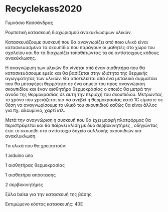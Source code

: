 # Recyclekass2020
Γυμνάσιο Κασσάνδρας

Ρομποτική κατασκευή διαχωρισμού ανακυκλώσιμων υλικών.

Κατασκευάζουμε συσκευή που θα αναγνωρίζει από ποιο υλικό είναι κατασκευασμένα τα σκουπίδια που παράγουν οι μαθητές στο χώρο του σχολείου και θα τα διαχωρίζει τοποθετώντας τα σε αντίστοιχους κάδους ανακύκλωσης.

Η αναγνώριση των υλικών θα γίνεται από έναν αισθητήρα που θα κατασκευάσουμε εμείς και θα βασίζεται στην ιδιότητα της θερμικής αγωγιμότητας των υλικών. Θα αποτελείται από ένα μεταλικό συρματάκι που θα μεταφέρει θερμότητα σε ένα σημείο του προς αναγνώριση σκουπιδίου και έναν αισθητήρα θερμοκράσίας ο οποιός θα μετρά την άνοδο της θερμοκρασίας σε αυτή την περιοχή του σκουπιδιού. 
Μετρώντας το χρόνο που χρειάζεται για να ανεβεί η θερμοκρασίας κατά 1C είμαστε σε θέση να αναγνωρίσουμε το υλικό του σκουπιδιού καθώς θα είναι άλλος για πχ. αλουμίνιο, χαρτί κτλ.

Μετά την αναγνώριση η συσκευή που θα έχει μορφή πλατφόρμας θα περιστρέφεται και θα παίρνει κλίση με δυο σερβοκινητήρες , οδηγώντας έτσι το σκουπίδι στο αντίστοιχο δοχείο συλλογής σκουπιδιών για ανακλυκλωση.

Τα υλικά που θα χρειαστούν: 

1 arduino uno

1 αισθητήρας θερμοκρασίας

1 αισθητήρα απόστασης

2 σερβοκινητήρες

ξύλα balsa για την κατασκευή της βάσης

Εκτιμώμενο κόστος κατασκευής:  40E
